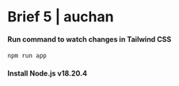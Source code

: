 # Brief 5 | auchan

#### Run command to watch changes in Tailwind CSS
```
npm run app
```

#### Install Node.js v18.20.4